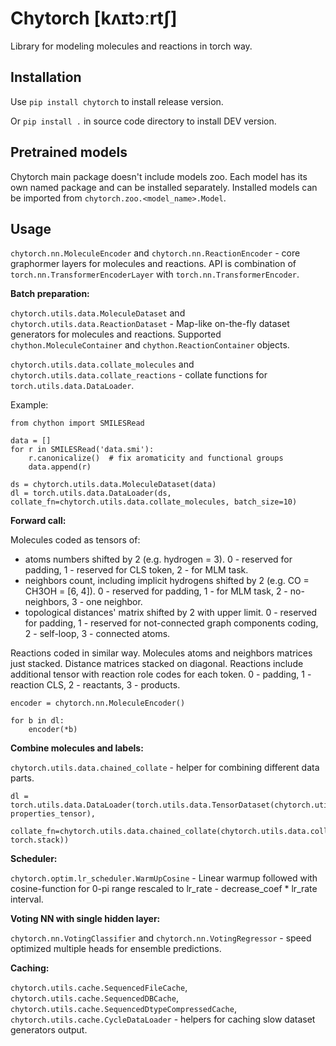 Chytorch [kʌɪtɔːrtʃ]
====================

Library for modeling molecules and reactions in torch way.

Installation
------------

Use `pip install chytorch` to install release version.

Or `pip install .` in source code directory to install DEV version.

Pretrained models
-----------------

Chytorch main package doesn't include models zoo.
Each model has its own named package and can be installed separately.
Installed models can be imported from `chytorch.zoo.<model_name>.Model`.


Usage
-----

`chytorch.nn.MoleculeEncoder` and `chytorch.nn.ReactionEncoder` - core graphormer layers for molecules and reactions.
API is combination of `torch.nn.TransformerEncoderLayer` with `torch.nn.TransformerEncoder`. 

**Batch preparation:**

`chytorch.utils.data.MoleculeDataset` and `chytorch.utils.data.ReactionDataset` - Map-like on-the-fly dataset generators for molecules and reactions.
Supported `chython.MoleculeContainer` and `chython.ReactionContainer` objects.

`chytorch.utils.data.collate_molecules` and `chytorch.utils.data.collate_reactions` - collate functions for `torch.utils.data.DataLoader`.

Example:

    from chython import SMILESRead

    data = []
    for r in SMILESRead('data.smi'):
        r.canonicalize()  # fix aromaticity and functional groups
        data.append(r)

    ds = chytorch.utils.data.MoleculeDataset(data)
    dl = torch.utils.data.DataLoader(ds, collate_fn=chytorch.utils.data.collate_molecules, batch_size=10)

**Forward call:**

Molecules coded as tensors of:
* atoms numbers shifted by 2 (e.g. hydrogen = 3).
  0 - reserved for padding, 1 - reserved for CLS token, 2 - for MLM task.
* neighbors count, including implicit hydrogens shifted by 2 (e.g. CO = CH3OH = [6, 4]).
  0 - reserved for padding, 1 - for MLM task, 2 - no-neighbors, 3 - one neighbor.
* topological distances' matrix shifted by 2 with upper limit.
  0 - reserved for padding, 1 - reserved for not-connected graph components coding, 2 - self-loop, 3 - connected atoms.

Reactions coded in similar way. Molecules atoms and neighbors matrices just stacked. Distance matrices stacked on diagonal.
Reactions include additional tensor with reaction role codes for each token.
0 - padding, 1 - reaction CLS, 2 - reactants, 3 - products.

    encoder = chytorch.nn.MoleculeEncoder()

    for b in dl:
        encoder(*b)

**Combine molecules and labels:**

`chytorch.utils.data.chained_collate` - helper for combining different data parts. 

    dl = torch.utils.data.DataLoader(torch.utils.data.TensorDataset(chytorch.utils.data.MoleculeDataset(molecules_list), properties_tensor),
        collate_fn=chytorch.utils.data.chained_collate(chytorch.utils.data.collate_molecules, torch.stack))


**Scheduler:**

`chytorch.optim.lr_scheduler.WarmUpCosine` - Linear warmup followed with cosine-function for 0-pi range rescaled to lr_rate - decrease_coef * lr_rate interval.

**Voting NN with single hidden layer:**

`chytorch.nn.VotingClassifier` and `chytorch.nn.VotingRegressor` - speed optimized multiple heads for ensemble predictions.


**Caching:**

`chytorch.utils.cache.SequencedFileCache`, `chytorch.utils.cache.SequencedDBCache`, `chytorch.utils.cache.SequencedDtypeCompressedCache`, `chytorch.utils.cache.CycleDataLoader` - helpers for caching slow dataset generators output.
